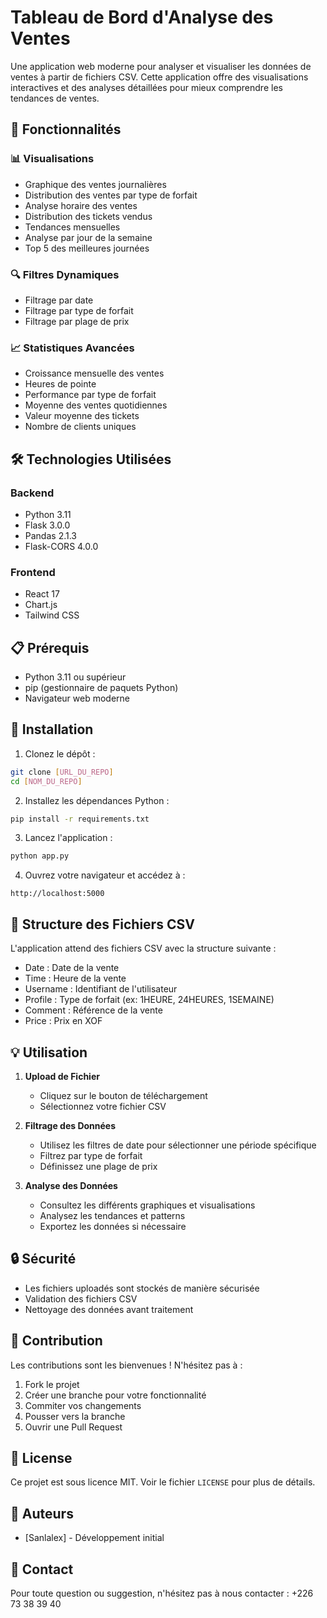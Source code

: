 # Tableau de Bord d'Analyse des Ventes

Une application web moderne pour analyser et visualiser les données de ventes à partir de fichiers CSV. Cette application offre des visualisations interactives et des analyses détaillées pour mieux comprendre les tendances de ventes.

## 🚀 Fonctionnalités

### 📊 Visualisations
- Graphique des ventes journalières
- Distribution des ventes par type de forfait
- Analyse horaire des ventes
- Distribution des tickets vendus
- Tendances mensuelles
- Analyse par jour de la semaine
- Top 5 des meilleures journées

### 🔍 Filtres Dynamiques
- Filtrage par date
- Filtrage par type de forfait
- Filtrage par plage de prix

### 📈 Statistiques Avancées
- Croissance mensuelle des ventes
- Heures de pointe
- Performance par type de forfait
- Moyenne des ventes quotidiennes
- Valeur moyenne des tickets
- Nombre de clients uniques

## 🛠️ Technologies Utilisées

### Backend
- Python 3.11
- Flask 3.0.0
- Pandas 2.1.3
- Flask-CORS 4.0.0

### Frontend
- React 17
- Chart.js
- Tailwind CSS

## 📋 Prérequis
- Python 3.11 ou supérieur
- pip (gestionnaire de paquets Python)
- Navigateur web moderne

## 🔧 Installation

1. Clonez le dépôt :
```bash
git clone [URL_DU_REPO]
cd [NOM_DU_REPO]
```

2. Installez les dépendances Python :
```bash
pip install -r requirements.txt
```

3. Lancez l'application :
```bash
python app.py
```

4. Ouvrez votre navigateur et accédez à :
```
http://localhost:5000
```

## 📁 Structure des Fichiers CSV
L'application attend des fichiers CSV avec la structure suivante :
- Date : Date de la vente
- Time : Heure de la vente
- Username : Identifiant de l'utilisateur
- Profile : Type de forfait (ex: 1HEURE, 24HEURES, 1SEMAINE)
- Comment : Référence de la vente
- Price : Prix en XOF

## 💡 Utilisation

1. **Upload de Fichier**
   - Cliquez sur le bouton de téléchargement
   - Sélectionnez votre fichier CSV

2. **Filtrage des Données**
   - Utilisez les filtres de date pour sélectionner une période spécifique
   - Filtrez par type de forfait
   - Définissez une plage de prix

3. **Analyse des Données**
   - Consultez les différents graphiques et visualisations
   - Analysez les tendances et patterns
   - Exportez les données si nécessaire

## 🔒 Sécurité
- Les fichiers uploadés sont stockés de manière sécurisée
- Validation des fichiers CSV
- Nettoyage des données avant traitement

## 🤝 Contribution
Les contributions sont les bienvenues ! N'hésitez pas à :
1. Fork le projet
2. Créer une branche pour votre fonctionnalité
3. Commiter vos changements
4. Pousser vers la branche
5. Ouvrir une Pull Request

## 📝 License
Ce projet est sous licence MIT. Voir le fichier `LICENSE` pour plus de détails.

## 👥 Auteurs
- [Sanlalex] - Développement initial

## 📧 Contact
Pour toute question ou suggestion, n'hésitez pas à nous contacter :
+226 73 38 39 40

